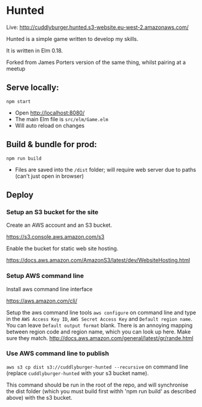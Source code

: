 # Hunted

Live:
http://cuddlyburger.hunted.s3-website.eu-west-2.amazonaws.com/

Hunted is a simple game written to develop my skills.

It is written in Elm 0.18.

Forked from James Porters version of the same thing, whilst pairing at a meetup


## Serve locally:

```
npm start
```

* Open [http://localhost:8080/](http://localhost:8080/)
* The main Elm file is `src/elm/Game.elm`
* Will auto reload on changes


## Build & bundle for prod:

```
npm run build
```

* Files are saved into the `/dist` folder; will require web server due to paths (can't just open in browser)

## Deploy 

### Setup an S3 bucket for the site

Create an AWS account and an S3 bucket.

https://s3.console.aws.amazon.com/s3

Enable the bucket for static web site hosting.

https://docs.aws.amazon.com/AmazonS3/latest/dev/WebsiteHosting.html

### Setup AWS command line

Install aws command line interface

https://aws.amazon.com/cli/


Setup the aws command line tools
`aws configure` on command line and type in the `AWS Access Key ID`, `AWS Secret Access Key` and `Default region name`. You can leave `Default output format` blank. 
There is an annoying mapping between region code and region name, which you can look up here. Make sure they match. http://docs.aws.amazon.com/general/latest/gr/rande.html

### Use AWS command line to publish

`aws s3 cp dist s3://cuddlyburger-hunted --recursive` on command line (replace `cuddlyburger-hunted` with your s3 bucket name).

This command should be run in the root of the repo, and will synchronise the dist folder (which you must build first withh 'npm run build' as described above) with the s3 bucket.	